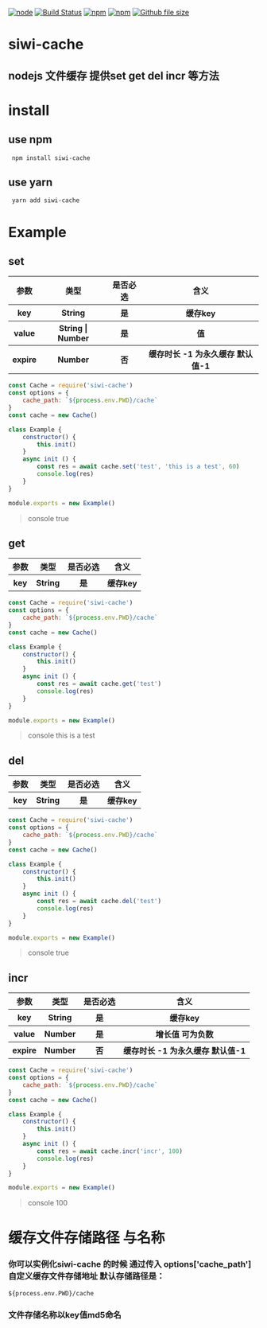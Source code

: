[![node](https://img.shields.io/node/v/siwi-cache.svg)](https://www.npmjs.com/package/siwi-cache)
[![Build Status](https://travis-ci.org/siwilizhao/siwi-cache.svg?branch=master)](https://travis-ci.org/siwilizhao/siwi-cache)
[![npm](https://img.shields.io/npm/v/siwi-cache.svg)](https://www.npmjs.com/package/siwi-cache)
[![npm](https://img.shields.io/npm/dt/siwi-cache.svg)](https://www.npmjs.com/package/siwi-cache)
[![Github file size](https://img.shields.io/github/size/siwilizhao/siwi-cache/lib/cache.js.svg)](https://github.com/siwilizhao/siwi-cache/lib/cache.js)


# siwi-cache
## nodejs 文件缓存 提供set get del incr 等方法
# install

## use npm 

` npm install siwi-cache`

## use yarn

` yarn add siwi-cache`

# Example

## set

<table>
    <tr>
        <th>参数</th>
        <th>类型</th>
        <th>是否必选</th>
        <th>含义</th>
    </tr>
    <tr>
        <th>key</th>
        <th>String</th>
        <th>是</th>
        <th>缓存key</th>
    </tr>
    <tr>
        <th>value</th>
        <th>String | Number</th>
        <th>是</th>
        <th>值</th>
    </tr>
    <tr>
        <th>expire</th>
        <th>Number</th>
        <th>否</th>
        <th>缓存时长 -1 为永久缓存 默认值-1</th>
    </tr>
</table>

```js
const Cache = require('siwi-cache')
const options = {
    cache_path: `${process.env.PWD}/cache`
}
const cache = new Cache()

class Example {
    constructor() {
        this.init()
    }
    async init () {
        const res = await cache.set('test', 'this is a test', 60)
        console.log(res)
    }
}

module.exports = new Example()
```
> console true

## get

<table>
    <tr>
        <th>参数</th>
        <th>类型</th>
        <th>是否必选</th>
        <th>含义</th>
    </tr>
    <tr>
        <th>key</th>
        <th>String</th>
        <th>是</th>
        <th>缓存key</th>
    </tr>
</table>

```js
const Cache = require('siwi-cache')
const options = {
    cache_path: `${process.env.PWD}/cache`
}
const cache = new Cache()

class Example {
    constructor() {
        this.init()
    }
    async init () {
        const res = await cache.get('test')
        console.log(res)
    }
}

module.exports = new Example()
```

> console this is a test

## del

<table>
    <tr>
        <th>参数</th>
        <th>类型</th>
        <th>是否必选</th>
        <th>含义</th>
    </tr>
    <tr>
        <th>key</th>
        <th>String</th>
        <th>是</th>
        <th>缓存key</th>
    </tr>
</table>

```js
const Cache = require('siwi-cache')
const options = {
    cache_path: `${process.env.PWD}/cache`
}
const cache = new Cache()

class Example {
    constructor() {
        this.init()
    }
    async init () {
        const res = await cache.del('test')
        console.log(res)
    }
}

module.exports = new Example()
```

> console true

## incr

<table>
    <tr>
        <th>参数</th>
        <th>类型</th>
        <th>是否必选</th>
        <th>含义</th>
    </tr>
    <tr>
        <th>key</th>
        <th>String</th>
        <th>是</th>
        <th>缓存key</th>
    </tr>
    <tr>
        <th>value</th>
        <th>Number</th>
        <th>是</th>
        <th>增长值 可为负数</th>
    </tr>
    <tr>
        <th>expire</th>
        <th>Number</th>
        <th>否</th>
        <th>缓存时长 -1 为永久缓存 默认值-1</th>
    </tr>
</table>

```js
const Cache = require('siwi-cache')
const options = {
    cache_path: `${process.env.PWD}/cache`
}
const cache = new Cache()

class Example {
    constructor() {
        this.init()
    }
    async init () {
        const res = await cache.incr('incr', 100)
        console.log(res)
    }
}

module.exports = new Example()
```

> console 100

# 缓存文件存储路径 与名称

### 你可以实例化siwi-cache 的时候 通过传入 options['cache_path'] 自定义缓存文件存储地址 默认存储路径是：

`${process.env.PWD}/cache`
### 文件存储名称以key值md5命名
